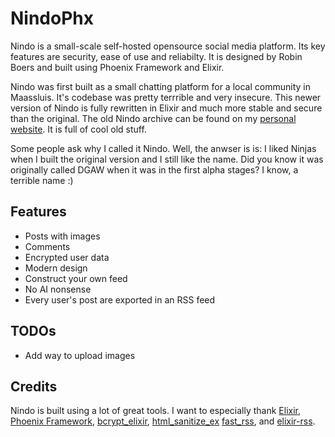 # NindoPhx

Nindo is a small-scale self-hosted opensource social media platform. Its key features are security, ease of use and reliabilty. It is designed by Robin Boers and built using Phoenix Framework and Elixir.

Nindo was first built as a small chatting platform for a local community in Maassluis. It's codebase was pretty terrrible and very insecure. This newer version of Nindo is fully rewritten in Elixir and much more stable and secure than the original. The old Nindo archive can be found on my [personal website](https://www.geheimesite.nl/library/projects/package/nindo.php). It is full of cool old stuff.

Some people ask why I called it Nindo. Well, the anwser is is: I liked Ninjas when I built the original version and I still like the name. Did you know it was originally called DGAW when it was in the first alpha stages? I know, a terrible name :)

## Features

- Posts with images
- Comments
- Encrypted user data
- Modern design
- Construct your own feed
- No AI nonsense
- Every user's post are exported in an RSS feed

## TODOs

- Add way to upload images

## Credits

Nindo is built using a lot of great tools. I want to especially thank [Elixir](https://elixir-lang.org), [Phoenix Framework](https://www.phoenixframework.org), [bcrypt_elixir](https://github.com/riverrun/bcrypt_elixir), [html_sanitize_ex](https://github.com/rrrene/html_sanitize_ex) [fast_rss](https://github.com/avencera/fast_rss), and [elixir-rss](https://github.com/BennyHallett/elixir-rss).
